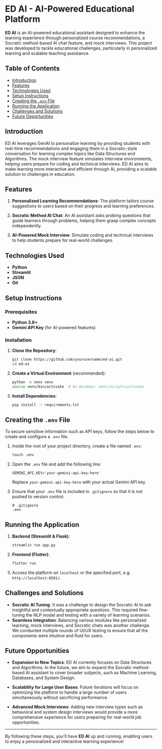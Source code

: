 
# **ED AI - AI-Powered Educational Platform**

**ED AI** is an AI-powered educational assistant designed to enhance the learning experience through personalized course recommendations, a Socratic method-based AI chat feature, and mock interviews. This project was developed to tackle educational challenges, particularly in personalized learning and scalable teaching assistance.

## **Table of Contents**
- [Introduction](#introduction)
- [Features](#features)
- [Technologies Used](#technologies-used)
- [Setup Instructions](#setup-instructions)
- [Creating the `.env` File](#creating-the-env-file)
- [Running the Application](#running-the-application)
- [Challenges and Solutions](#challenges-and-solutions)
- [Future Opportunities](#future-opportunities)

## **Introduction**

ED AI leverages GenAI to personalize learning by providing students with real-time recommendations and engaging them in a Socratic-style conversation for learning complex topics like Data Structures and Algorithms. The mock interview feature simulates interview environments, helping users prepare for coding and technical interviews. ED AI aims to make learning more interactive and efficient through AI, providing a scalable solution to challenges in education.

## **Features**

1. **Personalized Learning Recommendations**: The platform tailors course suggestions to users based on their progress and learning preferences.
   
2. **Socratic Method AI Chat**: An AI assistant asks probing questions that guide learners through problems, helping them grasp complex concepts independently.

3. **AI-Powered Mock Interview**: Simulate coding and technical interviews to help students prepare for real-world challenges.

## **Technologies Used**

- **Python**
- **Streamlit**
- **JSON**
- **Git**

## **Setup Instructions**

### Prerequisites

- **Python 3.8+**
- **Gemini API Key** (for AI-powered features)

### Installation

1. **Clone the Repository**:
    ```bash
    git clone https://github.com/yourusername/ed-ai.git
    cd ed-ai
    ```

2. **Create a Virtual Environment** (recommended):
    ```bash
    python -m venv venv
    source venv/bin/activate  # On Windows: venv\Scripts\activate
    ```

3. **Install Dependencies**:
    ```bash
    pip install -r requirements.txt
    ```

## **Creating the `.env` File**

To secure sensitive information such as API keys, follow the steps below to create and configure a `.env` file.

1. Inside the root of your project directory, create a file named `.env`:
    ```bash
    touch .env
    ```

2. Open the `.env` file and add the following line:
    ```
    GEMINI_API_KEY='your-gemini-api-key-here'
    ```

   Replace `your-gemini-api-key-here` with your actual Gemini API key.

3. Ensure that your `.env` file is included in `.gitignore` so that it is not pushed to version control:
    ```
    # .gitignore
    .env
    ```

## **Running the Application**

1. **Backend (Streamlit & Flask)**:
    ```bash
    streamlit run app.py
    ```

2. **Frontend (Flutter)**:
    ```bash
    flutter run
    ```

3. Access the platform on `localhost` or the specified port, e.g. `http://localhost:8501/`.

## **Challenges and Solutions**

- **Socratic AI Tuning**: It was a challenge to design the Socratic AI to ask insightful and contextually appropriate questions. This required fine-tuning the NLP model and testing with a variety of learning scenarios.  
- **Seamless Integration**: Balancing various modules like personalized learning, mock interviews, and Socratic chats was another challenge. We conducted multiple rounds of UI/UX testing to ensure that all the components were intuitive and fluid for users.

## **Future Opportunities**

- **Expansion to New Topics**: ED AI currently focuses on Data Structures and Algorithms. In the future, we aim to expand the Socratic method-based AI assistant to cover broader subjects, such as Machine Learning, Databases, and System Design.
  
- **Scalability for Large User Bases**: Future iterations will focus on optimizing the platform to handle a large number of users simultaneously without sacrificing performance.
  
- **Advanced Mock Interviews**: Adding new interview types such as behavioral and system design interviews would provide a more comprehensive experience for users preparing for real-world job opportunities.

---

By following these steps, you'll have **ED AI** up and running, enabling users to enjoy a personalized and interactive learning experience!